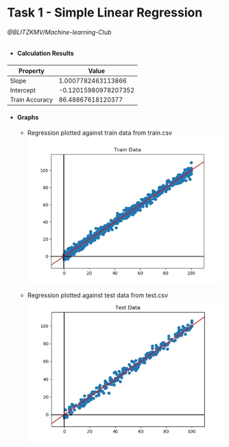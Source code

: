 # Task 1 - Simple Linear Regression 
###### @BLITZKMV/Machine-learning-Club

- #### Calculation Results
| Property | Value |
| --- | --- |
| Slope |  1.0007782463113866 |
| Intercept | -0.12015980978207352 |
| Train Accuracy | 86.48867618120377 |

- #### Graphs

  - Regression plotted against train data from train.csv
![Regression plotted against train data from train.csv](./graphs/train_data.jpg)

  - Regression plotted against test data from test.csv
![Regression plotted against test data from test.csv](./graphs/test_data.jpg)
